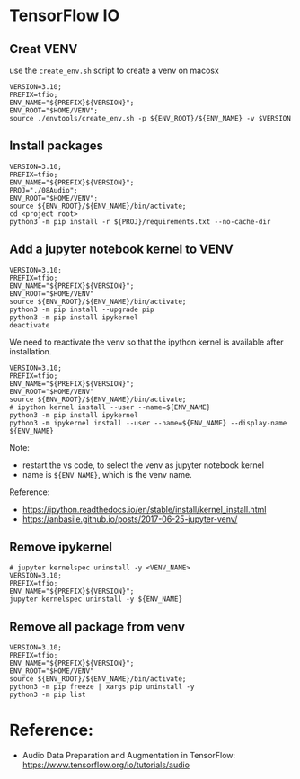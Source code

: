 # TensorFlow IO

## Creat VENV
use the `create_env.sh` script to create a venv on macosx

```shell
VERSION=3.10;
PREFIX=tfio;
ENV_NAME="${PREFIX}${VERSION}";
ENV_ROOT="$HOME/VENV";
source ./envtools/create_env.sh -p ${ENV_ROOT}/${ENV_NAME} -v $VERSION
```

## Install packages 
```shell
VERSION=3.10;
PREFIX=tfio;
ENV_NAME="${PREFIX}${VERSION}";
PROJ="./08Audio";
ENV_ROOT="$HOME/VENV";
source ${ENV_ROOT}/${ENV_NAME}/bin/activate;
cd <project root>
python3 -m pip install -r ${PROJ}/requirements.txt --no-cache-dir
```

## Add a jupyter notebook kernel to VENV
```shell
VERSION=3.10;
PREFIX=tfio;
ENV_NAME="${PREFIX}${VERSION}";
ENV_ROOT="$HOME/VENV"
source ${ENV_ROOT}/${ENV_NAME}/bin/activate;
python3 -m pip install --upgrade pip
python3 -m pip install ipykernel
deactivate
```

We need to reactivate the venv so that the ipython kernel is available after installation.
```shell
VERSION=3.10;
PREFIX=tfio;
ENV_NAME="${PREFIX}${VERSION}";
ENV_ROOT="$HOME/VENV"
source ${ENV_ROOT}/${ENV_NAME}/bin/activate;
# ipython kernel install --user --name=${ENV_NAME}
python3 -m pip install ipykernel
python3 -m ipykernel install --user --name=${ENV_NAME} --display-name ${ENV_NAME}
```
Note: 
* restart the vs code, to select the venv as jupyter notebook kernel 
* name is `${ENV_NAME}`, which is the venv name.

Reference:
* https://ipython.readthedocs.io/en/stable/install/kernel_install.html
* https://anbasile.github.io/posts/2017-06-25-jupyter-venv/

## Remove ipykernel
```shell
# jupyter kernelspec uninstall -y <VENV_NAME>
VERSION=3.10;
PREFIX=tfio;
ENV_NAME="${PREFIX}${VERSION}";
jupyter kernelspec uninstall -y ${ENV_NAME}
```

## Remove all package from venv
```shell
VERSION=3.10;
PREFIX=tfio;
ENV_NAME="${PREFIX}${VERSION}";
ENV_ROOT="$HOME/VENV"
source ${ENV_ROOT}/${ENV_NAME}/bin/activate;
python3 -m pip freeze | xargs pip uninstall -y
python3 -m pip list
```

# Reference:
* Audio Data Preparation and Augmentation in TensorFlow: https://www.tensorflow.org/io/tutorials/audio